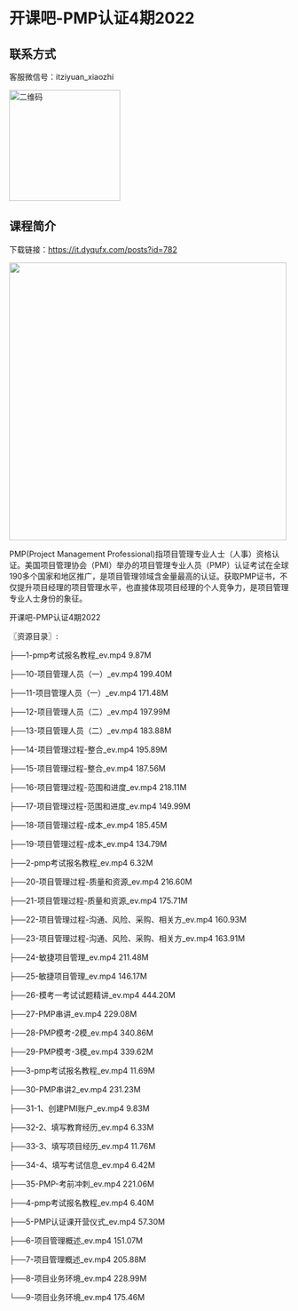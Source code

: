 # 开课吧-PMP认证4期2022

## 联系方式

客服微信号：itziyuan_xiaozhi

<img src="https://ziyuanyun.oss-cn-guangzhou.aliyuncs.com/common/20240614073449/666b82192834a.jpg" width="200" height="200" alt="二维码">

## 课程简介

下载链接：https://it.dyqufx.com/posts?id=782

<img src="https://ziyuanyun.oss-cn-guangzhou.aliyuncs.com/yun/20240515152313/664462e17ee71.jpg" width="500" alt="">

  PMP(Project Management Professional)指项目管理专业人士（人事）资格认证。美国项目管理协会（PMI）举办的项目管理专业人员（PMP）认证考试在全球190多个国家和地区推广，是项目管理领域含金量最高的认证。获取PMP证书，不仅提升项目经理的项目管理水平，也直接体现项目经理的个人竞争力，是项目管理专业人士身份的象征。

 开课吧-PMP认证4期2022



 〖资源目录〗:

 ├──1-pmp考试报名教程_ev.mp4 9.87M

 ├──10-项目管理人员（一）_ev.mp4 199.40M

 ├──11-项目管理人员（一）_ev.mp4 171.48M

 ├──12-项目管理人员（二）_ev.mp4 197.99M

 ├──13-项目管理人员（二）_ev.mp4 183.88M

 ├──14-项目管理过程-整合_ev.mp4 195.89M

 ├──15-项目管理过程-整合_ev.mp4 187.56M

 ├──16-项目管理过程-范围和进度_ev.mp4 218.11M

 ├──17-项目管理过程-范围和进度_ev.mp4 149.99M

 ├──18-项目管理过程-成本_ev.mp4 185.45M

 ├──19-项目管理过程-成本_ev.mp4 134.79M

 ├──2-pmp考试报名教程_ev.mp4 6.32M

 ├──20-项目管理过程-质量和资源_ev.mp4 216.60M

 ├──21-项目管理过程-质量和资源_ev.mp4 175.71M

 ├──22-项目管理过程-沟通、风险、采购、相关方_ev.mp4 160.93M

 ├──23-项目管理过程-沟通、风险、采购、相关方_ev.mp4 163.91M

 ├──24-敏捷项目管理_ev.mp4 211.48M

 ├──25-敏捷项目管理_ev.mp4 146.17M

 ├──26-模考一考试试题精讲_ev.mp4 444.20M

 ├──27-PMP串讲_ev.mp4 229.08M

 ├──28-PMP模考-2模_ev.mp4 340.86M

 ├──29-PMP模考-3模_ev.mp4 339.62M

 ├──3-pmp考试报名教程_ev.mp4 11.69M

 ├──30-PMP串讲2_ev.mp4 231.23M

 ├──31-1、创建PMI账户_ev.mp4 9.83M

 ├──32-2、填写教育经历_ev.mp4 6.33M

 ├──33-3、填写项目经历_ev.mp4 11.76M

 ├──34-4、填写考试信息_ev.mp4 6.42M

 ├──35-PMP-考前冲刺_ev.mp4 221.06M

 ├──4-pmp考试报名教程_ev.mp4 6.40M

 ├──5-PMP认证课开营仪式_ev.mp4 57.30M

 ├──6-项目管理概述_ev.mp4 151.07M

 ├──7-项目管理概述_ev.mp4 205.88M

 ├──8-项目业务环境_ev.mp4 228.99M

 └──9-项目业务环境_ev.mp4 175.46M

  